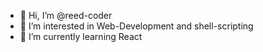 - 👋 Hi, I’m @reed-coder
- 👀 I’m interested in Web-Development and shell-scripting
- 🌱 I’m currently learning React
